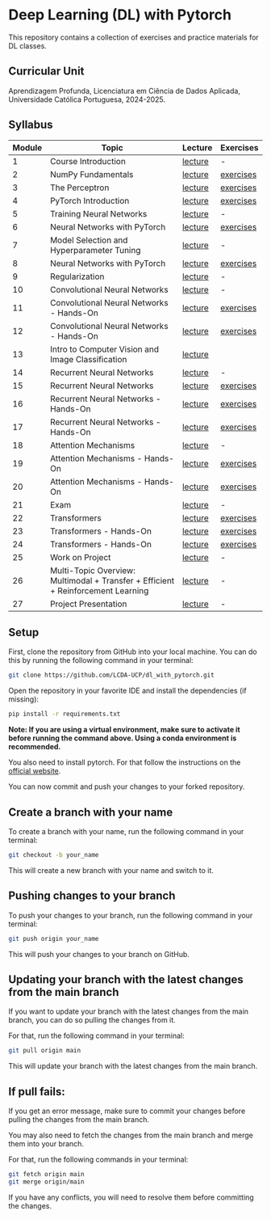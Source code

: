 # Deep Learning (DL) with Pytorch


This repository contains a collection of exercises and practice materials for DL classes.

## Curricular Unit
Aprendizagem Profunda, Licenciatura em Ciência de Dados Aplicada, Universidade Católica Portuguesa, 2024-2025.

## Syllabus

| **Module** | **Topic**                                                                        | **Lecture**                             | **Exercises**                           |
|------------|----------------------------------------------------------------------------------|-----------------------------------------|-----------------------------------------|
| 1          | Course Introduction                                                              | [lecture](lectures/DL-Session01.pdf)    | -                                       |
| 2          | NumPy Fundamentals                                                               | [lecture](lectures/DL-Session02.pdf)    | [exercises](exercises/session02)        |
| 3          | The Perceptron                                                                   | [lecture](lectures/DL-Session03.pdf)    | [exercises](exercises/session03)        |
| 4          | PyTorch Introduction                                                             | [lecture](lectures/DL-Session04.pdf)    | [exercises](exercises/session04)        |
| 5          | Training Neural Networks                                                         | [lecture](lectures/DL-Session05.pdf)    | -                                       |
| 6          | Neural Networks with PyTorch                                                     | [lecture](lectures/DL-Session06.pdf)    | [exercises](exercises/session06-08)     |
| 7          | Model Selection and Hyperparameter Tuning                                        | [lecture](lectures/DL-Session07.pdf)    | -                                       |
| 8          | Neural Networks with PyTorch                                                     | [lecture](lectures/DL-Session08.pdf)    | [exercises](exercises/session06-08)     |
| 9          | Regularization                                                                   | [lecture](lectures/DL-Session09.pdf)    | -                                       |
| 10         | Convolutional Neural Networks                                                    | [lecture](lectures/DL-Session10-11.pdf) | -                                       |
| 11         | Convolutional Neural Networks - Hands-On                                         | [lecture](lectures/DL-Session10-11.pdf) | [exercises](exercises/session11-12)     |
| 12         | Convolutional Neural Networks - Hands-On                                         | [lecture](lectures/DL-Session12.pdf)    | [exercises](exercises/session11-12)     |
| 13         | Intro to Computer Vision and Image Classification                                | [lecture](lectures/DL-Session13.pdf)    |                                         |
| 14         | Recurrent Neural Networks                                                        | [lecture](lectures/DL-Session14.pdf)    | -                                       |
| 15         | Recurrent Neural Networks                                                        | [lecture](lectures/DL-Session15.pdf)    | [exercises](exercises/session15-16-17)  |
| 16         | Recurrent Neural Networks - Hands-On                                             | [lecture](lectures/DL-Session16.pdf)    | [exercises](exercises/session15-16-17)  |
| 17         | Recurrent Neural Networks - Hands-On                                             | [lecture](lectures/DL-Session17.pdf)    | [exercises](exercises/session15-16-17)  |
| 18         | Attention Mechanisms                                                             | [lecture](lectures/DL-Session18.pdf)    | -                                       |
| 19         | Attention Mechanisms - Hands-On                                                  | [lecture](lectures/DL-Session19.pdf)    | [exercises](exercises/session19-20)     |
| 20         | Attention Mechanisms - Hands-On                                                  | [lecture](lectures/DL-Session20.pdf)    | [exercises](exercises/session19-20)     |
| 21         | Exam                                                                             | [lecture](lectures/DL-Session21.pdf)    | -                                       |
| 22         | Transformers                                                                     | [lecture](lectures/DL-Session22.pdf)    | [exercises](exercises/session22-23-24)  |
| 23         | Transformers - Hands-On                                                          | [lecture](lectures/DL-Session23.pdf)    | [exercises](exercises/session22-23-24)  |
| 24         | Transformers - Hands-On                                                          | [lecture](lectures/DL-Session24.pdf)    | [exercises](exercises/session22-23-24)  |
| 25         | Work on Project                                                                  | [lecture](lectures/DL-Session25.pdf)    | -                                       |
| 26         | Multi-Topic Overview: Multimodal + Transfer + Efficient + Reinforcement Learning | [lecture](lectures/DL-Session26.pdf)    | -                                       |
| 27         | Project Presentation                                                             | [lecture](lectures/DL-Session27.pdf)    | -                                       |

## Setup

First, clone the repository from GitHub into your local machine. You can do this by running the following command in your terminal:

```bash
git clone https://github.com/LCDA-UCP/dl_with_pytorch.git
```

Open the repository in your favorite IDE and install the dependencies (if missing):
```bash
pip install -r requirements.txt
```

**Note: If you are using a virtual environment, make sure to activate it before running the command above. Using a conda environment is recommended.**

You also need to install pytorch. For that follow the instructions on the [official website](https://pytorch.org/get-started/locally/).

You can now commit and push your changes to your forked repository.

## Create a branch with your name

To create a branch with your name, run the following command in your terminal:

```bash
git checkout -b your_name
```

This will create a new branch with your name and switch to it.

## Pushing changes to your branch

To push your changes to your branch, run the following command in your terminal:

```bash
git push origin your_name
```

This will push your changes to your branch on GitHub.

## Updating your branch with the latest changes from the main branch

If you want to update your branch with the latest changes from the main branch, you can do so pulling the changes from it.

For that, run the following command in your terminal:

```bash
git pull origin main
```

This will update your branch with the latest changes from the main branch.

## If pull fails:

If you get an error message, make sure to commit your changes before pulling the changes from the main branch.

You may also need to fetch the changes from the main branch and merge them into your branch.

For that, run the following commands in your terminal:

```bash
git fetch origin main
git merge origin/main
```

If you have any conflicts, you will need to resolve them before committing the changes.
